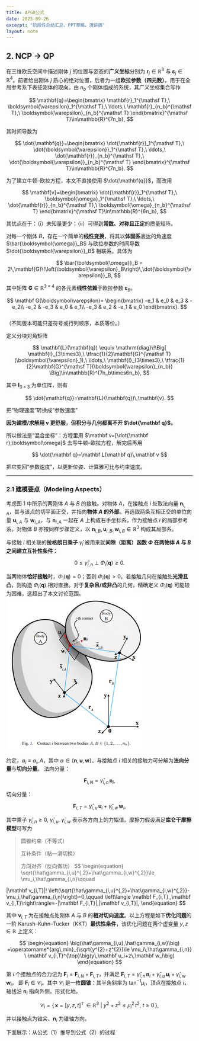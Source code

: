 ```yaml
---
title: APGD公式
date: 2025-09-26
excerpt: "阶段性总结汇总，PPT草稿，演讲搞"
layout: note
---
```


## 2. NCP -> QP

在三维欧氏空间中描述刚体 $j$ 的位置与姿态的**广义坐标**分别为 $\mathbf{r}_j \in \mathbb{R}^3$ 与 $\boldsymbol{\varepsilon}_j \in \mathbb{R}^4$。前者给出刚体 $j$ 质心的绝对位置，后者为一组**欧拉参数（四元数）**，用于在全局参考系下表征刚体的取向。由 $n_b$ 个刚体组成的系统，其广义坐标集合写作

$$
\mathbf{q}=\begin{bmatrix}
\mathbf{r}_1^{\mathsf T},\ \boldsymbol{\varepsilon}_1^{\mathsf T},\ \ldots,\ \mathbf{r}_{n_b}^{\mathsf T},\ \boldsymbol{\varepsilon}_{n_b}^{\mathsf T}
\end{bmatrix}^{\mathsf T}\in\mathbb{R}^{7n_b},
$$

其时间导数为

$$
\dot{\mathbf{q}}=\begin{bmatrix}
\dot{\mathbf{r}}_1^{\mathsf T},\ \dot{\boldsymbol{\varepsilon}}_1^{\mathsf T},\ \ldots,\ \dot{\mathbf{r}}_{n_b}^{\mathsf T},\ \dot{\boldsymbol{\varepsilon}}_{n_b}^{\mathsf T}
\end{bmatrix}^{\mathsf T}\in\mathbb{R}^{7n_b}.
$$

为了建立牛顿–欧拉方程，本文不直接使用 $\dot{\mathbf{q}}$，而改用

$$
\mathbf{v}=\begin{bmatrix}
\dot{\mathbf{r}}_1^{\mathsf T},\ \boldsymbol{\omega}_1^{\mathsf T},\ \ldots,\ \dot{\mathbf{r}}_{n_b}^{\mathsf T},\ \boldsymbol{\omega}_{n_b}^{\mathsf T}
\end{bmatrix}^{\mathsf T}\in\mathbb{R}^{6n_b},
$$

其优点在于：（i）未知量更少；（ii）可得到**常数、对称且正定**的质量矩阵。

对每一个刚体 $B$，存在一个简单的**线性变换**，将其以**体固系**表达的角速度 $\bar{\boldsymbol{\omega}}_B$ 与欧拉参数的时间导数 $\dot{\boldsymbol{\varepsilon}}_B$ 相联系。具体为

$$
\bar{\boldsymbol{\omega}}_B = 2\,\mathbf{G}\!\left(\boldsymbol{\varepsilon}_B\right)\,\dot{\boldsymbol{\varepsilon}}_B,
$$

其中矩阵 $\mathbf{G}\in\mathbb{R}^{3\times4}$ 的各元素**线性依赖**于欧拉参数 $\boldsymbol{\varepsilon}_B$。

$$
\mathbf G(\boldsymbol\varepsilon)=
\begin{bmatrix}
-e_1 & e_0 & e_3 & -e_2\\
-e_2 & -e_3 & e_0 & e_1\\
-e_3 & e_2 & -e_1 & e_0
\end{bmatrix}.
$$   
（不同版本可能只差符号或行列顺序，本质等价。）

定义分块对角矩阵

$$
\mathbf{L}(\mathbf{q}) \equiv \mathrm{diag}\!\Big[
\mathbf{I}_{3\times3},\ \tfrac{1}{2}\mathbf{G}^{\mathsf T}(\boldsymbol{\varepsilon}_1),\ \ldots,\ 
\mathbf{I}_{3\times3},\ \tfrac{1}{2}\mathbf{G}^{\mathsf T}(\boldsymbol{\varepsilon}_{n_b})
\Big]\in\mathbb{R}^{7n_b\times6n_b},
$$

其中 $\mathbf{I}_{3\times3}$ 为单位阵，则有

$$
\dot{\mathbf{q}}=\mathbf{L}(\mathbf{q})\,\mathbf{v}.
$$

把“物理速度”转换成“参数速度”

**因为建模/求解用 $\mathbf v$ 更舒服，但积分与几何都离不开 $\dot{\mathbf q}$。**

所以做法是“混合坐标”：方程里用 $\mathbf v=[\dot{\mathbf r};\boldsymbol\omega]$ 去写牛顿–欧拉方程，解完后再用

$$
\dot{\mathbf q}=\mathbf L(\mathbf q)\,\mathbf v
$$

把它变回“参数速度”，以更新位姿、计算雅可比与约束速度。

---

### 2.1 建模要点（Modeling Aspects）

考虑图 1 中所示的两刚体 $A$ 与 $B$ 的接触。对物体 $A$，在接触点 $i$ 处取法向量 $\mathbf{n}_{i,A}$，其与该点的切平面正交，并指向**物体 $A$ 的外部**。再选取两条互相正交的单位向量 $\mathbf{u}_{i,A}$ 与 $\mathbf{w}_{i,A}$，与 $\mathbf{n}_{i,A}$ 一起在 $A$ 上构成右手坐标系，作为接触点 $i$ 的局部参考系。对物体 $B$ 亦按同样步骤定义，以 $\mathbf{n}_{i,B},\,\mathbf{u}_{i,B},\,\mathbf{w}_{i,B}\in\mathbb{R}^3$ 构成其局部系。

与接触 $i$ 相关联的**拉格朗日乘子** $\hat{\gamma}_i$ 被用来就**间隙（距离）**函数 $\Phi$ 在两物体 $A$ 与 $B$ 之间建立**互补性条件**：

$$
0 \le \hat{\gamma}_{i,n}\ \perp\ \Phi_i(\mathbf{q}) \ge 0 .
$$

当两物体**恰好接触**时，$\Phi_i(\mathbf{q})=0$；否则 $\Phi_i(\mathbf{q})>0$。若接触几何在接触处**光滑且凸**，则构造 $\Phi_i(\mathbf{q})$ 相对直接。对于**复杂且/或非凸**的几何，精确定义 $\Phi_i(\mathbf{q})$ 可能较为困难，这超出了本文讨论范围。
![图 1](image-1.png)

约定，$\alpha_i \equiv \alpha_i,A$，其中 $\alpha \in \{\mathbf n,\mathbf u,\mathbf w\}$。与接触点 $i$ 相关的接触力可分解为**法向分量**与**切向分量**。
法向分量：

$$
\mathbf F_{i,N}=\hat\gamma_{i,n}\,\mathbf n_i,
$$

切向分量：

$$
\mathbf F_{i,T}=\hat\gamma_{i,u}\,\mathbf u_i+\hat\gamma_{i,w}\,\mathbf w_i,
$$

其中乘子 $\hat\gamma_{i,n}\ge 0,\ \hat\gamma_{i,u},\ \hat\gamma_{i,w}$ 表示各方向上的力幅值。摩擦力假设满足**库仑干摩擦模型**可写为

> 圆锥约束（不等式）
> 
> 互补条件（粘—滑切换）
> 
> 方向对齐（反向做功）
$$
\begin{equation}
\sqrt{\hat\gamma_{i,u}^{\,2}+\hat\gamma_{i,w}^{\,2}}\le \mu_i\,\hat\gamma_{i,n}\qquad

\|\mathbf v_{i,T}\|\!
\left(\sqrt{\hat\gamma_{i,u}^{\,2}+\hat\gamma_{i,w}^{\,2}}-\mu_i\,\hat\gamma_{i,n}\right)=0,\qquad
\left\langle \mathbf F_{i,T},\,\mathbf v_{i,T}\right\rangle=-\|\mathbf F_{i,T}\|\,\|\mathbf v_{i,T}\|,
\end{equation}
$$

其中 $\mathbf v_{i,T}$ 为在接触点处刚体 $A$ 与 $B$ 的**相对切向速度**。以上方程是如下**优化问题**的一阶 Karush–Kuhn–Tucker（KKT）**最优性条件**，该优化问题在两个虚变量 $y,z\in\mathbb R$ 上定义：

$$
\begin{equation}
\big(\hat\gamma_{i,u},\hat\gamma_{i,w}\big)
=\operatorname*{arg\,min}_{\sqrt{y^{2}+z^{2}}\le \mu_i\,\hat\gamma_{i,n}}
\ \mathbf v_{i,T}^{\top}\big(y\,\mathbf u_i+z\,\mathbf w_i\big)
\end{equation}
$$

第 $i$ 个接触点的合力记为 $\mathbf F_i=\mathbf F_{i,N}+\mathbf F_{i,T}$，并满足
$\mathbf F_{i,T}=\hat\gamma_{i,n}\,\mathbf n_i+\hat\gamma_{i,u}\,\mathbf u_i+\hat\gamma_{i,w}\,\mathbf w_i$，
即 $\mathbf F_i\in\mathcal C_i$。其中 $\mathcal C_i$ 是一枚**圆锥**：其半角斜率为 $\tan^{-1}\mu_i$，顶点在接触点 $i$，轴线沿 $\mathbf n_i$ 指向外侧。形式化地，

$$
\mathcal C_i=\left\{\,\mathbf x=[y,z,t]^{\top}\in\mathbb R^3\ \big|\ y^2+z^2\le \mu_i^2\,t^2,\ t\ge 0\,\right\},
$$

并以接触点为锥尖、$\mathbf n_i$ 为锥轴方向。

下面展示：从公式（1）推导到公式（2）的过程


